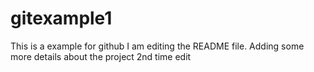 # gitexample1
This is a example for github
I am editing the README file. Adding some more details about the project 
2nd time edit
